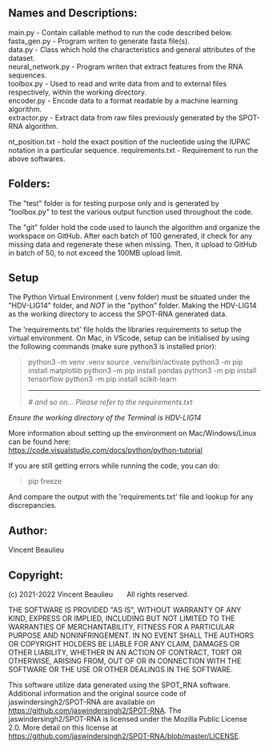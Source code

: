 ## Names and Descriptions:

main.py - Contain callable method to run the code described below.  
fasta_gen.py - Program writen to generate fasta file(s).  
data.py - Class which hold the characteristics and general attributes of the dataset.  
neural_network.py - Program writen that extract features from the RNA sequences.  
toolbox.py - Used to read and write data from and to external files respectively, within the working directory.  
encoder.py - Encode data to a format readable by a machine learning algorithm.  
extractor.py - Extract data from raw files previously generated by the SPOT-RNA algorithm.  
  
nt_position.txt - hold the exact position of the nucleotide using the IUPAC notation in a particular sequence.
requirements.txt - Requirement to run the above softwares.
    
## Folders:  
  
The "test" folder is for testing purpose only and is generated by "toolbox.py" to test the various output function used throughout the code.  
  
The "git" folder hold the code used to launch the algorithm and organize the workspace on GitHub. After each batch of 100 generated, it check for any missing data and regenerate these when missing. Then, it upload to GitHub in batch of 50, to not exceed the 100MB upload limit.  
  
## Setup  
  
The Python Virtual Environment (.venv folder) must be situated under the "HDV-LIG14" folder, and *NOT* in the "python" folder. Making the HDV-LIG14 as the working directory to access the SPOT-RNA generated data.  
  
The 'requirements.txt' file holds the libraries requirements to setup the virtual environment. On Mac, in VScode, setup can be initialised by using the following commands (make sure python3 is installed prior):  
  
> python3 -m venv .venv
> source .venv/bin/activate
> python3 -m pip install matplotlib
> python3 -m pip install pandas
> python3 -m pip install tensorflow
> python3 -m pip install scikit-learn
>
> ---
>
> *# and so on... Please refer to the requirements.txt*

_Ensure the working directory of the Terminal is HDV-LIG14_
  
More information about setting up the environment on Mac/Windows/Linux can be found here:  
https://code.visualstudio.com/docs/python/python-tutorial  

If you are still getting errors while running the code, you can do:  
  
> pip freeze
  
And compare the output with the 'requirements.txt' file and lookup for any discrepancies.  
  
## Author:  
  
Vincent Beaulieu

## Copyright:

(c) 2021-2022 Vincent Beaulieu
      All rights reserved.

THE SOFTWARE IS PROVIDED "AS IS", WITHOUT WARRANTY OF ANY KIND, EXPRESS OR IMPLIED, INCLUDING BUT NOT LIMITED TO THE WARRANTIES OF MERCHANTABILITY, FITNESS FOR A PARTICULAR PURPOSE AND NONINFRINGEMENT. IN NO EVENT SHALL THE AUTHORS OR COPYRIGHT HOLDERS BE LIABLE FOR ANY CLAIM, DAMAGES OR OTHER LIABILITY, WHETHER IN AN ACTION OF CONTRACT, TORT OR OTHERWISE, ARISING FROM, OUT OF OR IN CONNECTION WITH THE SOFTWARE OR THE USE OR OTHER DEALINGS IN THE SOFTWARE.

This software utilize data generated using the SPOT_RNA software. Additional information and the original source code of jaswindersingh2/SPOT-RNA are available on https://github.com/jaswindersingh2/SPOT-RNA. The jaswindersingh2/SPOT-RNA is licensed under the Mozilla Public License 2.0. More detail on this license at https://github.com/jaswindersingh2/SPOT-RNA/blob/master/LICENSE.
